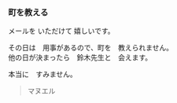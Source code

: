 ### 町を教える

メールを いただけて 嬉しいです。

その日は　用事があるので、町を　教えられません。<br/>
他の日が決まったら　鈴木先生と　会えます。

本当に　すみません。

> マヌエル

